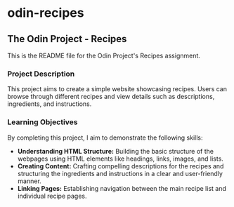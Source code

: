 # odin-recipes
## The Odin Project - Recipes

This is the README file for the Odin Project's Recipes assignment.

### Project Description

This project aims to create a simple website showcasing recipes. Users can browse through different recipes and view details such as descriptions, ingredients, and instructions.

### Learning Objectives

By completing this project, I aim to demonstrate the following skills:

* **Understanding HTML Structure:** Building the basic structure of the webpages using HTML elements like headings, links, images, and lists.
* **Creating Content:** Crafting compelling descriptions for the recipes and structuring the ingredients and instructions in a clear and user-friendly manner.
* **Linking Pages:** Establishing navigation between the main recipe list and individual recipe pages.

